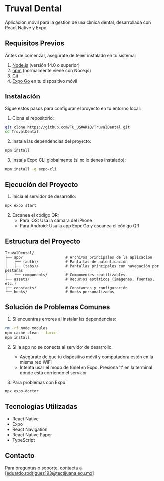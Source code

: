 # Truval Dental

Aplicación móvil para la gestión de una clínica dental, desarrollada con React Native y Expo.

## Requisitos Previos

Antes de comenzar, asegúrate de tener instalado en tu sistema:

1. [Node.js](https://nodejs.org/) (versión 14.0 o superior)
2. [npm](https://www.npmjs.com/) (normalmente viene con Node.js)
3. [Git](https://git-scm.com/)
4. [Expo Go](https://expo.dev/client) en tu dispositivo móvil

## Instalación

Sigue estos pasos para configurar el proyecto en tu entorno local:

1. Clona el repositorio:
```bash
git clone https://github.com/TU_USUARIO/TruvalDental.git
cd TruvalDental
```

2. Instala las dependencias del proyecto:
```bash
npm install
```

3. Instala Expo CLI globalmente (si no lo tienes instalado):
```bash
npm install -g expo-cli
```

## Ejecución del Proyecto

1. Inicia el servidor de desarrollo:
```bash
npx expo start
```

2. Escanea el código QR:
   - Para iOS: Usa la cámara del iPhone
   - Para Android: Usa la app Expo Go y escanea el código QR

## Estructura del Proyecto

```
TruvalDental/
├── app/                   # Archivos principales de la aplicación
│   ├── (auth)/            # Pantallas de autenticación
│   ├── (tabs)/            # Pantallas principales con navegación por pestañas
│   └── components/        # Componentes reutilizables
├── assets/                # Recursos estáticos (imágenes, fuentes, etc.)
├── constants/             # Constantes y configuración
└── hooks/                 # Hooks personalizados
```

## Solución de Problemas Comunes

1. Si encuentras errores al instalar las dependencias:
```bash
rm -rf node_modules
npm cache clean --force
npm install
```

2. Si la app no se conecta al servidor de desarrollo:
   - Asegúrate de que tu dispositivo móvil y computadora estén en la misma red WiFi
   - Intenta usar el modo de túnel en Expo: Presiona 't' en la terminal donde está corriendo el servidor

3. Para problemas con Expo:
```bash
npx expo-doctor
```

## Tecnologías Utilizadas

- React Native
- Expo
- React Navigation
- React Native Paper
- TypeScript

## Contacto

Para preguntas o soporte, contacta a [eduardo.rodriguez193@tectijuana.edu.mx] 